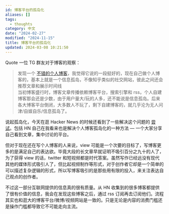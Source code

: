 ```yaml
---
id: 博客平台的孤岛化
aliases: []
tags:
  - thoughts
category: 中文
date: "2024-02-27"
modified: "2024-11-15"
title: 博客平台的孤岛化
updated: 2024-03-08 10:21:50
---
```


Quote 一位 TG 群友对于博客的观察：

> 发现一个 [不错的个人博客](https://prin.pw/friends/)，我觉得它说的一段挺好的，现在自己做个人博客的，基本上就是一个信息孤岛，不像知乎类似的社交网站，彼此之间还会推荐文章和展示时间线  
> 当初博客盛行时，博客文章传播依赖博客平台，搜索引擎和 rss，个人自建博客那会还是少数，由于用户量大/玩的人多，还不能说是信息孤岛。后来各大博客平台倒闭，大多数人不玩了，剩下自建博客的，就几乎沦为无人问津/自娱自乐/信息孤岛了。

说起孤岛化，今天在逛 Hacker News 的时候还看到了一些解决这个问题的 [尝试](https://aboutideasnow.com/)。包括 HN 自己在我看来也是解决个人博客孤岛化的一种方法 — 一个大家分享自己看到文章，集中讨论的平台。

但对于现在还在写个人博客的人来说，view 可能是一个次要的目标了，写博客更多的是满足自己的表达欲。毕竟大段的长文章早就证明不吸引百分之九十的人了，为了获得 view 的话，twitter 和短视频都是时代答案。虽然写作已经远没有现代其他的媒体形式吸引人了，但比起视频制作等形式，对于创作者它却是一个简单的可以描述复杂逻辑的形式，所以写博客吸引的是那些用有限的投入，来关注表达自己观点的创作者。

不过这一部分互联网提供的信息真的很有质量。从 HN 收集到的很多博客都提供了很有价值的信息，我会在发现这些博客之后，通过 rss 订阅再去订阅他们。流程其实也和逛大的博客平台/微博/视频网站是一致的。只是无论是内容的消费门槛还是操作门槛都导致它不可能走向主流。
